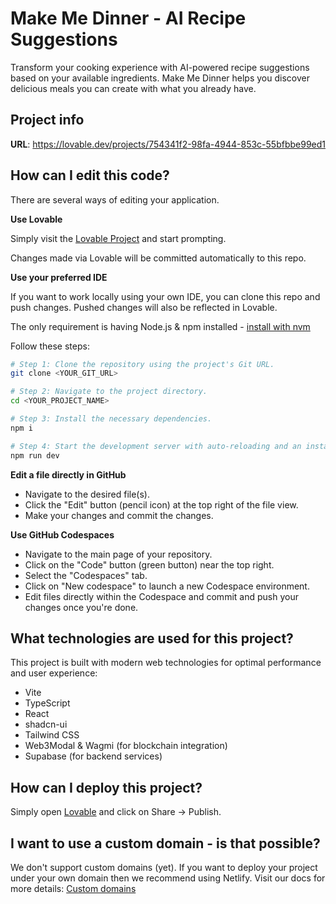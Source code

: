 # Make Me Dinner - AI Recipe Suggestions

Transform your cooking experience with AI-powered recipe suggestions based on your available ingredients. Make Me Dinner helps you discover delicious meals you can create with what you already have.

## Project info

**URL**: https://lovable.dev/projects/754341f2-98fa-4944-853c-55bfbbe99ed1

## How can I edit this code?

There are several ways of editing your application.

**Use Lovable**

Simply visit the [Lovable Project](https://lovable.dev/projects/754341f2-98fa-4944-853c-55bfbbe99ed1) and start prompting.

Changes made via Lovable will be committed automatically to this repo.

**Use your preferred IDE**

If you want to work locally using your own IDE, you can clone this repo and push changes. Pushed changes will also be reflected in Lovable.

The only requirement is having Node.js & npm installed - [install with nvm](https://github.com/nvm-sh/nvm#installing-and-updating)

Follow these steps:

```sh
# Step 1: Clone the repository using the project's Git URL.
git clone <YOUR_GIT_URL>

# Step 2: Navigate to the project directory.
cd <YOUR_PROJECT_NAME>

# Step 3: Install the necessary dependencies.
npm i

# Step 4: Start the development server with auto-reloading and an instant preview.
npm run dev
```

**Edit a file directly in GitHub**

- Navigate to the desired file(s).
- Click the "Edit" button (pencil icon) at the top right of the file view.
- Make your changes and commit the changes.

**Use GitHub Codespaces**

- Navigate to the main page of your repository.
- Click on the "Code" button (green button) near the top right.
- Select the "Codespaces" tab.
- Click on "New codespace" to launch a new Codespace environment.
- Edit files directly within the Codespace and commit and push your changes once you're done.

## What technologies are used for this project?

This project is built with modern web technologies for optimal performance and user experience:

- Vite
- TypeScript
- React
- shadcn-ui
- Tailwind CSS
- Web3Modal & Wagmi (for blockchain integration)
- Supabase (for backend services)

## How can I deploy this project?

Simply open [Lovable](https://lovable.dev/projects/754341f2-98fa-4944-853c-55bfbbe99ed1) and click on Share -> Publish.

## I want to use a custom domain - is that possible?

We don't support custom domains (yet). If you want to deploy your project under your own domain then we recommend using Netlify. Visit our docs for more details: [Custom domains](https://docs.lovable.dev/tips-tricks/custom-domain/)
